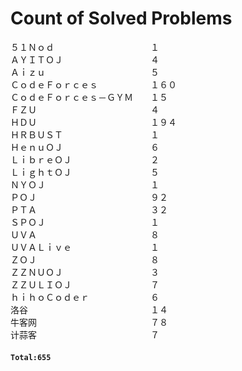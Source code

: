 # Count of Solved Problems  
５１Ｎｏｄ　　　　　　　　　　　１  
ＡＹＩＴＯＪ　　　　　　　　　　４  
Ａｉｚｕ　　　　　　　　　　　　５  
ＣｏｄｅＦｏｒｃｅｓ　　　　　　１６０  
ＣｏｄｅＦｏｒｃｅｓ－ＧＹＭ　　１５  
ＦＺＵ　　　　　　　　　　　　　４  
ＨＤＵ　　　　　　　　　　　　　１９４  
ＨＲＢＵＳＴ　　　　　　　　　　１  
ＨｅｎｕＯＪ　　　　　　　　　　６  
ＬｉｂｒｅＯＪ　　　　　　　　　２  
ＬｉｇｈｔＯＪ　　　　　　　　　５  
ＮＹＯＪ　　　　　　　　　　　　１  
ＰＯＪ　　　　　　　　　　　　　９２  
ＰＴＡ　　　　　　　　　　　　　３２  
ＳＰＯＪ　　　　　　　　　　　　１  
ＵＶＡ　　　　　　　　　　　　　８  
ＵＶＡＬｉｖｅ　　　　　　　　　１  
ＺＯＪ　　　　　　　　　　　　　８  
ＺＺＮＵＯＪ　　　　　　　　　　３  
ＺＺＵＬＩＯＪ　　　　　　　　　７  
ｈｉｈｏＣｏｄｅｒ　　　　　　　６  
洛谷　　　　　　　　　　　　　　１４  
牛客网　　　　　　　　　　　　　７８  
计蒜客　　　　　　　　　　　　　７  
#### `Total:655`
